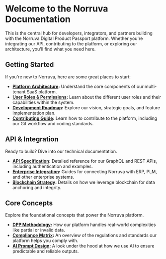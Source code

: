 
# Welcome to the Norruva Documentation

This is the central hub for developers, integrators, and partners building with the Norruva Digital Product Passport platform. Whether you're integrating our API, contributing to the platform, or exploring our architecture, you'll find what you need here.

## Getting Started

If you're new to Norruva, here are some great places to start:

-   **[Platform Architecture](./platform-architecture):** Understand the core components of our multi-tenant SaaS platform.
-   **[User Roles & Permissions](./roles):** Learn about the different user roles and their capabilities within the system.
-   **[Development Roadmap](./roadmap):** Explore our vision, strategic goals, and feature implementation plan.
-   **[Contributing Guide](./contributing):** Learn how to contribute to the platform, including our Git workflow and coding standards.


## API & Integration

Ready to build? Dive into our technical documentation.

-   **[API Specification](./api):** Detailed reference for our GraphQL and REST APIs, including authentication and examples.
-   **[Enterprise Integration](./integrations):** Guides for connecting Norruva with ERP, PLM, and other enterprise systems.
-   **[Blockchain Strategy](./blockchain):** Details on how we leverage blockchain for data anchoring and integrity.

## Core Concepts

Explore the foundational concepts that power the Norruva platform.

-   **[DPP Methodology](./dpp-methodology):** How our platform handles real-world complexities like partial or invalid data.
-   **[Compliance Matrix](./compliance-matrix):** An overview of the regulations and standards our platform helps you comply with.
-   **[AI Prompt Design](./ai-prompt-design):** A look under the hood at how we use AI to ensure predictable and reliable outputs.

